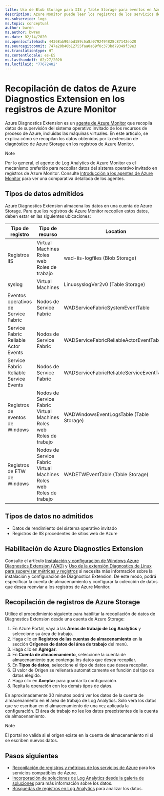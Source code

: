 ```yaml
---
title: Uso de Blob Storage para IIS y Table Storage para eventos en Azure Monitor | Microsoft Docs
description: Azure Monitor puede leer los registros de los servicios de Azure que escriben los diagnósticos en Table Storage o los registros de IIS escritos en Blob Storage.
ms.subservice: logs
ms.topic: conceptual
author: bwren
ms.author: bwren
ms.date: 02/14/2020
ms.openlocfilehash: 44368ab90abd189c6a8a0792494828c87142eb20
ms.sourcegitcommit: 747a20b40b12755faa0a69f0c373bd79349f39e3
ms.translationtype: HT
ms.contentlocale: es-ES
ms.lasthandoff: 02/27/2020
ms.locfileid: "77672402"
---
```

# <a name="collect-data-from-azure-diagnostics-extension-to-azure-monitor-logs"></a>Recopilación de datos de Azure Diagnostics Extension en los registros de Azure Monitor
Azure Diagnostics Extension es un [agente de Azure Monitor](agents-overview.md) que recopila datos de supervisión del sistema operativo invitado de los recursos de proceso de Azure, incluidas las máquinas virtuales. En este artículo, se explica cómo se recopilan los datos obtenidos por la extensión de diagnóstico de Azure Storage en los registros de Azure Monitor.

> [!NOTE]
> Por lo general, el agente de Log Analytics de Azure Monitor es el mecanismo preferido para recopilar datos del sistema operativo invitado en registros de Azure Monitor. Consulte [Introducción a los agentes de Azure Monitor](agents-overview.md) para ver una comparativa detallada de los agentes.

## <a name="supported-data-types"></a>Tipos de datos admitidos
Azure Diagnostics Extension almacena los datos en una cuenta de Azure Storage. Para que los registros de Azure Monitor recopilen estos datos, deben estar en las siguientes ubicaciones:

| Tipo de registro | Tipo de recurso | Location |
| --- | --- | --- |
| Registros IIS |Virtual Machines <br> Roles web <br> Roles de trabajo |wad-iis-logfiles (Blob Storage) |
| syslog |Virtual Machines |LinuxsyslogVer2v0 (Table Storage) |
| Eventos operativos de Service Fabric |Nodos de Service Fabric |WADServiceFabricSystemEventTable |
| Service Fabric Reliable Actor Events |Nodos de Service Fabric |WADServiceFabricReliableActorEventTable |
| Service Fabric Reliable Service Events |Nodos de Service Fabric |WADServiceFabricReliableServiceEventTable |
| Registros de eventos de Windows |Nodos de Service Fabric <br> Virtual Machines <br> Roles web <br> Roles de trabajo |WADWindowsEventLogsTable (Table Storage) |
| Registros de ETW de Windows |Nodos de Service Fabric <br> Virtual Machines <br> Roles web <br> Roles de trabajo |WADETWEventTable (Table Storage) |

## <a name="data-types-not-supported"></a>Tipos de datos no admitidos

- Datos de rendimiento del sistema operativo invitado
- Registros de IIS procedentes de sitios web de Azure


## <a name="enable-azure-diagnostics-extension"></a>Habilitación de Azure Diagnostics Extension
Consulte el artículo [Instalación y configuración de Windows Azure Diagnostics Extension (WAD)](diagnostics-extension-windows-install.md) y [Uso de la extensión Diagnostics de Linux para supervisar métricas y registros](../../virtual-machines/extensions/diagnostics-linux.md) si necesita más información sobre la instalación y configuración de Diagnostics Extension. De este modo, podrá especificar la cuenta de almacenamiento y configurar la colección de datos que desea reenviar a los registros de Azure Monitor.


## <a name="collect-logs-from-azure-storage"></a>Recopilación de registros de Azure Storage
Utilice el procedimiento siguiente para habilitar la recopilación de datos de Diagnostics Extension desde una cuenta de Azure Storage:

1. En Azure Portal, vaya a las **Áreas de trabajo de Log Analytics** y seleccione su área de trabajo.
1. Haga clic en **Registros de las cuentas de almacenamiento** en la sección **Orígenes de datos del área de trabajo** del menú.
2. Haga clic en **Agregar**.
3. En **Cuenta de almacenamiento**, seleccione la cuenta de almacenamiento que contenga los datos que desea recopilar.
4. En **Tipos de datos**, seleccione el tipo de datos que desea recopilar.
5. El valor de Origen se rellenará automáticamente en función del tipo de datos elegido.
6. Haga clic en **Aceptar** para guardar la configuración.
7. Repita la operación con los demás tipos de datos.

En aproximadamente 30 minutos podrá ver los datos de la cuenta de almacenamiento en el área de trabajo de Log Analytics. Solo verá los datos que se escriban en el almacenamiento de una vez aplicada la configuración. El área de trabajo no lee los datos preexistentes de la cuenta de almacenamiento.

> [!NOTE]
> El portal no valida si el origen existe en la cuenta de almacenamiento ni si se escriben nuevos datos.



## <a name="next-steps"></a>Pasos siguientes

* [Recopilación de registros y métricas de los servicios de Azure](collect-azure-metrics-logs.md) para los servicios compatibles de Azure.
* [Incorporación de soluciones de Log Analytics desde la galería de soluciones](../../azure-monitor/insights/solutions.md) para más información sobre los datos.
* [Búsquedas de registros en Log Analytics](../../azure-monitor/log-query/log-query-overview.md) para analizar los datos.
